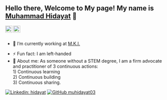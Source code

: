 ## Hello there, Welcome to My page! My name is [Muhammad Hidayat](https://mhidayatz.github.io/Hidayat_Portfolio/) 👋

<!-- # <p align="left"> <img src="http://muhidayat03.online/icon.png" alt="muhidayat03" /> </p>  -->

 
<a href="https://www.linkedin.com/in/md-hidayat-31bbb74b/">
  <img align="left" alt="hidayat's Linkdein" width="22px" src="https://cdn.jsdelivr.net/npm/simple-icons@v3/icons/linkedin.svg" />
</a>
<a href="https://github.com/MHidayatz">
  <img align="left" alt="hidayat's Github" width="22px" src="https://cdn.jsdelivr.net/npm/simple-icons@v3/icons/github.svg" />
</a>

<!--
<a href="https://instagram.com/muhidayat03/">
  <img align="left" alt="hidayat's Instagram" width="22px" src="https://cdn.jsdelivr.net/npm/simple-icons@v3/icons/instagram.svg" />
</a>
 -->

<br/>
<br/>



- 🔭 I’m currently working at [M.K.I.](https://www.mki.co.jp/english/)
<!-- - 📫 How to reach me: [instagram - @muhidayat03](https://instagram.com/muhidayat03)  -->
- ⚡ Fun fact: I am left-handed
- 📄 About me: As someone without a STEM degree, I am a firm advocate and practitioner of 3 continuous actions:
<br/> 1) Continuous learning
<br/> 2) Continuous building
<br/> 3) Continuous sharing.

 
[![Linkedin: hidayat](https://img.shields.io/badge/-Muhammad%20Hidayat-blue?style=flat-square&logo=Linkedin&logoColor=white&link=https://www.linkedin.com/in/md-hidayat-31bbb74b/)](https://www.linkedin.com/in/md-hidayat-31bbb74b/) [![GitHub muhidayat03](https://img.shields.io/github/followers/muhidayat03?label=follow&style=social)](https://github.com/MHidayatz) 

